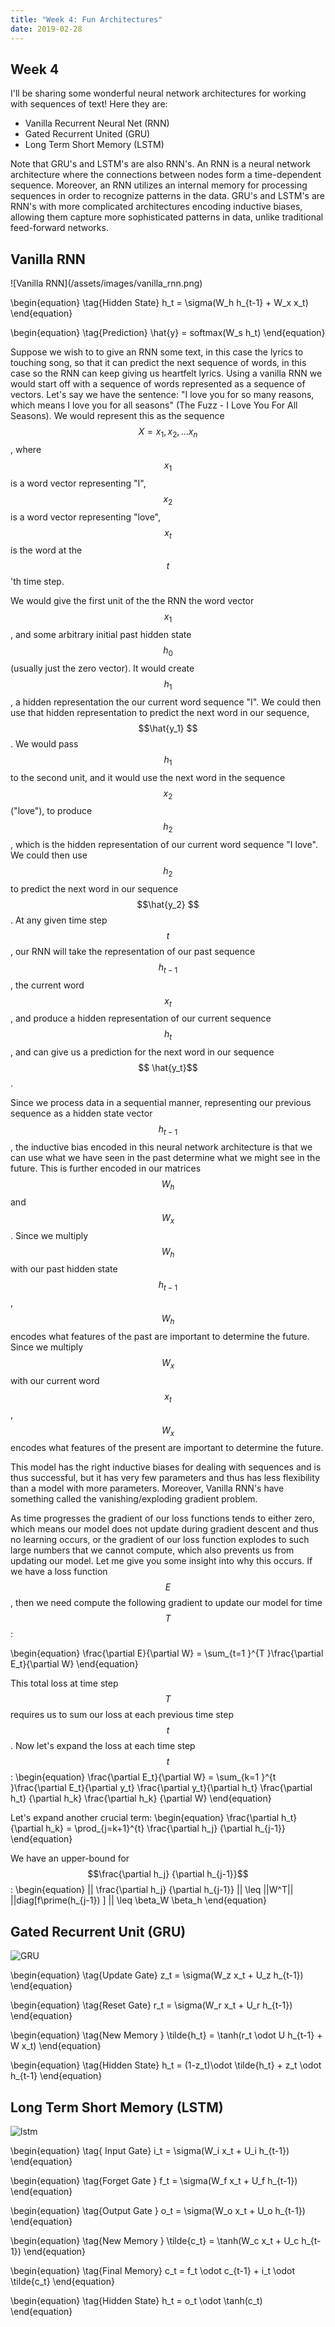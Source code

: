 ```yaml
---
title: "Week 4: Fun Architectures"
date: 2019-02-28
---
```

## Week 4
 
I'll be sharing some wonderful neural network architectures for working with sequences of text! Here they are:
<ul>
    <li> Vanilla Recurrent Neural Net (RNN) </li>
    <li> Gated Recurrent United (GRU) </li>
    <li> Long Term Short Memory (LSTM)</li>
</ul>
Note that GRU's and LSTM's are also RNN's. An RNN is a neural network architecture where the connections between
nodes form a time-dependent sequence. Moreover, an RNN utilizes an internal memory for processing sequences in order
to recognize patterns in the data. GRU's and LSTM's are RNN's with more complicated architectures encoding inductive 
biases, allowing them capture more sophisticated patterns in data, unlike traditional feed-forward networks.  
<h2> Vanilla RNN </h2> 
![Vanilla RNN](/assets/images/vanilla_rnn.png)

\begin{equation} \tag{Hidden  State}
h_t = \sigma(W_h h_{t-1} + W_x x_t)
\end{equation}

\begin{equation} \tag{Prediction}
\hat{y} = softmax(W_s h_t)
\end{equation}

Suppose we wish to to give an RNN some text, in this case the lyrics to touching song, so that it can predict the next sequence 
of words, in this case so the RNN can keep giving us heartfelt lyrics. Using a vanilla RNN we would start off with a sequence of words 
represented as a sequence of vectors.  Let's say we have the sentence: "I love you for so many reasons, which means I love you 
for all seasons" (The Fuzz - I Love You For All Seasons). We would represent this as the sequence  $$X = {x_1,x_2,...x_n}$$,
 where $$x_1$$ is a word vector representing "I", $$x_2$$ is a word vector representing  "love", $$x_t$$ is the word at the $$t$$'th time step.   

We would give the first unit of the the RNN the word vector $$x_1$$, and some arbitrary initial past hidden state $$h_0$$ (usually just the zero vector). 
It would create $$h_1$$, a hidden representation the our current word sequence "I". We could then use that hidden representation 
to predict the next word in our sequence, $$\hat{y_1} $$. We would pass $$h_1$$ to the second unit, and it would 
use the next word in the sequence $$x_2$$("love"), to produce $$h_2$$, which is the hidden representation of our current word
sequence "I love". We could then use $$h_2$$ to predict the next word in our sequence $$\hat{y_2} $$. At any given time step 
$$t$$, our RNN will take the representation of our past sequence $$h_{t-1}$$, the current word $$x_t$$, and produce a hidden representation of our current 
sequence $$h_t$$, and can give us a prediction for the next word in our sequence $$ \hat{y_t}$$. 

Since we process data in a sequential manner, representing our previous sequence as a hidden state vector $$h_{t-1}$$,
the inductive bias encoded in this neural network architecture is that we can use what we have seen in the past determine 
what we might see in the future. This is further encoded in our matrices $$W_h$$ and $$W_x$$. Since we multiply $$W_h$$ with our past
hidden state $$h_{t-1}$$, $$W_h$$ encodes what features of the past are important to determine the future. Since we multiply $$W_x$$ with our
current word $$x_t$$, $$W_x$$ encodes what features of the present are important to determine the future. 
 
 This model has the right inductive biases for dealing with sequences and is thus successful, but it has very few parameters and thus has 
 less flexibility than a model with more parameters. Moreover, Vanilla RNN's have something called the vanishing/exploding gradient problem. 
 
 As time progresses the gradient of our loss functions tends to either zero, which means our model does not update during gradient descent and thus
 no learning occurs, or the gradient of our loss function explodes to such large numbers that we cannot compute, which also prevents
 us from updating our model. Let me give you some insight into why this occurs. If we have a loss function $$E$$, then we need compute the 
 following gradient to update our model for time $$T$$: 
 
 \begin{equation}
 \frac{\partial E}{\partial W} = \sum_{t=1 }^{T }\frac{\partial E_t}{\partial W}
 \end{equation}
 
 This total loss at time step $$T$$ requires us to sum our loss at each previous time step $$t$$. Now let's expand the loss at each time step $$t$$:
 \begin{equation}
 \frac{\partial E_t}{\partial W} = \sum_{k=1 }^{t }\frac{\partial E_t}{\partial y_t} \frac{\partial y_t}{\partial h_t} \frac{\partial h_t} {\partial h_k} \frac{\partial h_k} {\partial W} 
 \end{equation}
 
 Let's expand another crucial term: 
 \begin{equation} 
 \frac{\partial h_t} {\partial h_k} = \prod_{j=k+1}^{t} \frac{\partial h_j} {\partial h_{j-1}}
 \end{equation}
 
 We have an upper-bound for $$\frac{\partial h_j} {\partial h_{j-1}}$$:
 \begin{equation}
 || \frac{\partial h_j} {\partial h_{j-1}} || \leq ||W^T|| ||diag[f\prime(h_{j-1}) ] || \leq \beta_W \beta_h
 \end{equation}
 
<h2> Gated Recurrent Unit (GRU) </h2> 

![GRU](/assets/images/gru.png)

\begin{equation} \tag{Update Gate}
z_t = \sigma(W_z x_t + U_z h_{t-1})
\end{equation}

\begin{equation} \tag{Reset Gate}
r_t = \sigma(W_r x_t + U_r h_{t-1})
\end{equation}

\begin{equation} \tag{New Memory }
\tilde{h_t} = \tanh(r_t \odot U h_{t-1} + W x_t)
\end{equation}

\begin{equation} \tag{Hidden State}
h_t = (1-z_t)\odot \tilde{h_t} + z_t \odot h_{t-1}
\end{equation}

<h2> Long Term Short Memory (LSTM) </h2> 

![lstm](/assets/images/lstm.png)

\begin{equation} \tag{ Input Gate}
i_t = \sigma(W_i x_t + U_i h_{t-1})
\end{equation}

\begin{equation} \tag{Forget Gate }
f_t = \sigma(W_f x_t + U_f h_{t-1})
\end{equation}

\begin{equation} \tag{Output Gate }
o_t = \sigma(W_o x_t + U_o h_{t-1})
\end{equation}

\begin{equation} \tag{New Memory }
\tilde{c_t} = \tanh(W_c x_t + U_c h_{t-1})
\end{equation}

\begin{equation} \tag{Final Memory} 
c_t = f_t \odot c_{t-1} + i_t \odot \tilde{c_t}
\end{equation}

\begin{equation} \tag{Hidden State}
h_t = o_t \odot \tanh(c_t)
\end{equation}




